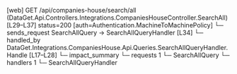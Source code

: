 [web] GET /api/companies-house/search/all  (DataGet.Api.Controllers.Integrations.CompaniesHouseController.SearchAll)  [L29–L37] status=200 [auth=Authentication.MachineToMachinePolicy]
  └─ sends_request SearchAllQuery -> SearchAllQueryHandler [L34]
    └─ handled_by DataGet.Integrations.CompaniesHouse.Api.Queries.SearchAllQueryHandler.Handle [L17–L28]
  └─ impact_summary
    └─ requests 1
      └─ SearchAllQuery
    └─ handlers 1
      └─ SearchAllQueryHandler

